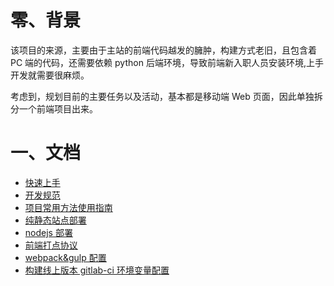 # 零、背景

该项目的来源，主要由于主站的前端代码越发的臃肿，构建方式老旧，且包含着 PC 端的代码，还需要依赖 python 后端环境，导致前端新入职人员安装环境,上手开发就需要很麻烦。

考虑到，规划目前的主要任务以及活动，基本都是移动端 Web 页面，因此单独拆分一个前端项目出来。

# 一、文档

* [快速上手](/doc/GET_START.md)
* [开发规范](/doc/GUIDELINES.md)
* [项目常用方法使用指南](/doc/COMMON_FN.md)
* [纯静态站点部署](/doc/STATIC_DEPLOY.md)
* [nodejs 部署](/doc/NODE_DEPLOY.md)
* [前端打点协议](https://git.lcgc.work/dw/pandora/blob/master/doc/protocol/pb_fe.md)
* [webpack&gulp 配置](/doc/CONFIG.md)
* [构建线上版本 gitlab-ci 环境变量配置](/doc/ENV_CONFIG.md)
